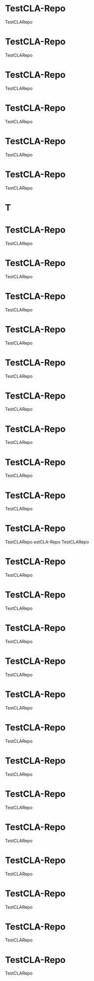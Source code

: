 # TestCLA-Repo
TestCLARepo
# TestCLA-Repo
TestCLARepo

# TestCLA-Repo
TestCLARepo

# TestCLA-Repo
TestCLARepo

# TestCLA-Repo
TestCLARepo
# TestCLA-Repo
TestCLARepo
# T



# TestCLA-Repo
TestCLARepo
# TestCLA-Repo
TestCLARepo

# TestCLA-Repo
TestCLARepo

# TestCLA-Repo
TestCLARepo

# TestCLA-Repo
TestCLARepo

# TestCLA-Repo
TestCLARepo
# TestCLA-Repo
TestCLARepo

# TestCLA-Repo
TestCLARepo

# TestCLA-Repo
TestCLARepo

# TestCLA-Repo
TestCLARepo
estCLA-Repo
TestCLARepo

# TestCLA-Repo
TestCLARepo

# TestCLA-Repo
TestCLARepo

# TestCLA-Repo
TestCLARepo




# TestCLA-Repo
TestCLARepo
# TestCLA-Repo
TestCLARepo

# TestCLA-Repo
TestCLARepo

# TestCLA-Repo
TestCLARepo

# TestCLA-Repo
TestCLARepo

# TestCLA-Repo
TestCLARepo
# TestCLA-Repo
TestCLARepo

# TestCLA-Repo
TestCLARepo

# TestCLA-Repo
TestCLARepo

# TestCLA-Repo
TestCLARepo
